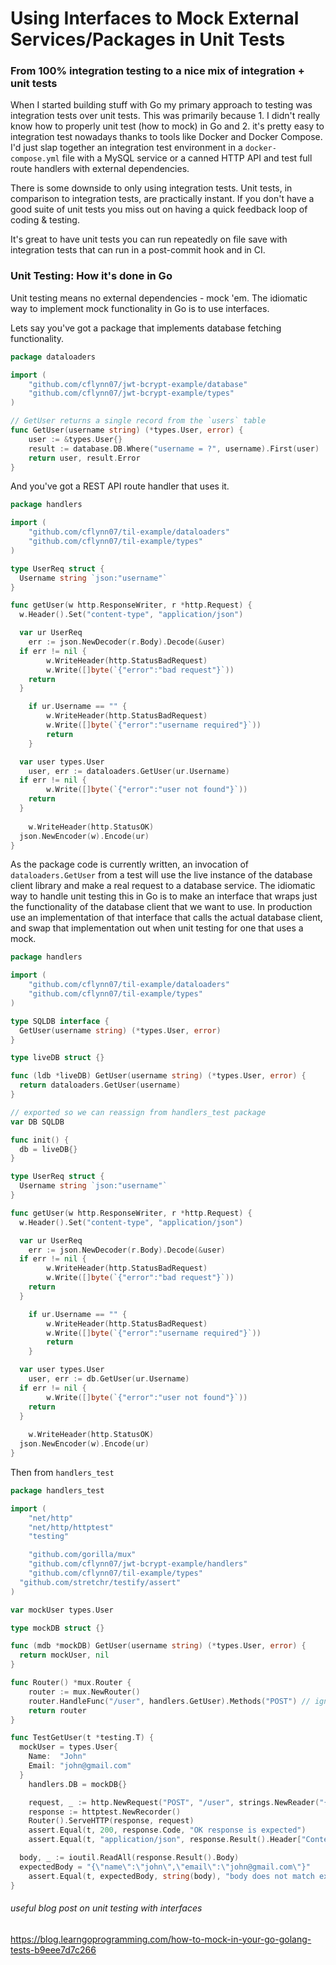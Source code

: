 # Using Interfaces to Mock External Services/Packages in Unit Tests

### From 100% integration testing to a nice mix of integration + unit tests
When I started building stuff with Go my primary approach to testing was
integration tests over unit tests. This was primarily because 1. I didn't
really know how to properly unit test (how to mock) in Go and 2. it's
pretty easy to integration test nowadays thanks to tools like Docker and Docker
Compose. I'd just slap together an integration test environment in a
`docker-compose.yml` file with a MySQL service or a canned HTTP API and test
full route handlers with external dependencies.

There is some downside to only using integration tests. Unit tests, in
comparison to integration tests, are practically instant. If you don't have a
good suite of unit tests you miss out on having a quick feedback loop of coding
& testing.

It's great to have unit tests you can run repeatedly on file save with
integration tests that can run in a post-commit hook and in CI.

### Unit Testing: How it's done in Go
Unit testing means no external dependencies - mock 'em. The idiomatic way to
implement mock functionality in Go is to use interfaces.

Lets say you've got a package that implements database fetching functionality.

```go
package dataloaders

import (
	"github.com/cflynn07/jwt-bcrypt-example/database"
	"github.com/cflynn07/jwt-bcrypt-example/types"
)

// GetUser returns a single record from the `users` table
func GetUser(username string) (*types.User, error) {
	user := &types.User{}
	result := database.DB.Where("username = ?", username).First(user)
	return user, result.Error
}
```

And you've got a REST API route handler that uses it.

```go
package handlers

import (
	"github.com/cflynn07/til-example/dataloaders"
	"github.com/cflynn07/til-example/types"
)

type UserReq struct {
  Username string `json:"username"`
}

func getUser(w http.ResponseWriter, r *http.Request) {
  w.Header().Set("content-type", "application/json")

  var ur UserReq
	err := json.NewDecoder(r.Body).Decode(&user)
  if err != nil {
		w.WriteHeader(http.StatusBadRequest)
		w.Write([]byte(`{"error":"bad request"}`))
    return
  }

	if ur.Username == "" {
		w.WriteHeader(http.StatusBadRequest)
		w.Write([]byte(`{"error":"username required"}`))
		return
	}

  var user types.User
	user, err := dataloaders.GetUser(ur.Username)
  if err != nil {
		w.Write([]byte(`{"error":"user not found"}`))
    return
  }
  
	w.WriteHeader(http.StatusOK)
  json.NewEncoder(w).Encode(ur)
}
```

As the package code is currently written, an invocation of
`dataloaders.GetUser` from a test will use the live instance of the database
client library and make a real request to a database service. The idiomatic way
to handle unit testing this in Go is to make an interface that wraps just the
functionality of the database client that we want to use. In production use an
implementation of that interface that calls the actual database client, and
swap that implementation out when unit testing for one that uses a mock.

```go
package handlers

import (
	"github.com/cflynn07/til-example/dataloaders"
	"github.com/cflynn07/til-example/types"
)

type SQLDB interface {
  GetUser(username string) (*types.User, error)
}

type liveDB struct {}

func (ldb *liveDB) GetUser(username string) (*types.User, error) {
  return dataloaders.GetUser(username)
}

// exported so we can reassign from handlers_test package
var DB SQLDB

func init() {
  db = liveDB{}
}

type UserReq struct {
  Username string `json:"username"`
}

func getUser(w http.ResponseWriter, r *http.Request) {
  w.Header().Set("content-type", "application/json")

  var ur UserReq
	err := json.NewDecoder(r.Body).Decode(&user)
  if err != nil {
		w.WriteHeader(http.StatusBadRequest)
		w.Write([]byte(`{"error":"bad request"}`))
    return
  }

	if ur.Username == "" {
		w.WriteHeader(http.StatusBadRequest)
		w.Write([]byte(`{"error":"username required"}`))
		return
	}

  var user types.User
	user, err := db.GetUser(ur.Username)
  if err != nil {
		w.Write([]byte(`{"error":"user not found"}`))
    return
  }
  
	w.WriteHeader(http.StatusOK)
  json.NewEncoder(w).Encode(ur)
}
```

Then from `handlers_test`

```go
package handlers_test

import (
	"net/http"
	"net/http/httptest"
	"testing"

	"github.com/gorilla/mux"
	"github.com/cflynn07/jwt-bcrypt-example/handlers"
	"github.com/cflynn07/til-example/types"
  "github.com/stretchr/testify/assert"
)

var mockUser types.User

type mockDB struct {}

func (mdb *mockDB) GetUser(username string) (*types.User, error) {
  return mockUser, nil
}

func Router() *mux.Router {
	router := mux.NewRouter()
	router.HandleFunc("/user", handlers.GetUser).Methods("POST") // ignore that this should be a GET request
	return router
}

func TestGetUser(t *testing.T) {
  mockUser = types.User{
    Name:  "John"
    Email: "john@gmail.com"
  }
	handlers.DB = mockDB{}

	request, _ := http.NewRequest("POST", "/user", strings.NewReader("{\"username\":\"john\"}"))
	response := httptest.NewRecorder()
	Router().ServeHTTP(response, request)
	assert.Equal(t, 200, response.Code, "OK response is expected")
	assert.Equal(t, "application/json", response.Result().Header["Content-Type"][0], "http content-type header response is expected")

  body, _ := ioutil.ReadAll(response.Result().Body)
  expectedBody = "{\"name\":\"john\",\"email\":\"john@gmail.com\"}"
	assert.Equal(t, expectedBody, string(body), "body does not match expected")
}
```

###### useful blog post on unit testing with interfaces
https://blog.learngoprogramming.com/how-to-mock-in-your-go-golang-tests-b9eee7d7c266
